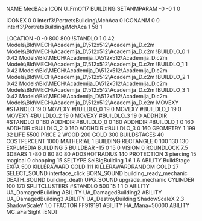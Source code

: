 NAME MecBAca
ICON U_FrnOf17
BUILDING
SETANMPARAM -0 -0 1 0

ICONEX 0 0 interf3\PortretsBuilding\MchAca 0
ICONANM 0 0 interf3\PortretsBuilding\MchAca 1 58 1

LOCATION -0 -0 800 800
!STANDLO      1 0.42 Models\Bld\MECH\Academija_D\512x512\Academija_D.c2m Models\Bld\MECH\Academija_D\512x512\Academija_D.c2m
!BUILDLO_0    1 0.42 Models\Bld\MECH\Academija_D\512x512\Academija_D.c2m Models\Bld\MECH\Academija_D\512x512\Academija_D.c2m
!BUILDLO_1    1 0.42 Models\Bld\MECH\Academija_D\512x512\Academija_D.c2m Models\Bld\MECH\Academija_D\512x512\Academija_D.c2m
!BUILDLO_2    1 0.42 Models\Bld\MECH\Academija_D\512x512\Academija_D.c2m Models\Bld\MECH\Academija_D\512x512\Academija_D.c2m
!BUILDLO_3    1 0.42 Models\Bld\MECH\Academija_D\512x512\Academija_D.c2m Models\Bld\MECH\Academija_D\512x512\Academija_D.c2m
MOVEXY #STANDLO   19 0
MOVEXY #BUILDLO_0 19 0
MOVEXY #BUILDLO_1 19 0
MOVEXY #BUILDLO_2 19 0
MOVEXY #BUILDLO_3 19 0
ADDHDIR #STANDLO 0 160
ADDHDIR #BUILDLO_0 0 160
ADDHDIR #BUILDLO_1 0 160
ADDHDIR #BUILDLO_2 0 160
ADDHDIR #BUILDLO_3 0 160
GEOMETRY 1 199 32
LIFE     5500
PRICE 2 WOOD 200 GOLD 300
BUILDSTAGES 40
COSTPERCENT 1000
MATHERIAL 1 BUILDING
RECTANGLE    0 100 130 130
EXPLMEDIA BUILDING 5
BUILDBAR -15 0 15 0
VISION 0
ROUNDLOCK 7.5
3DBARS 1 -80 0 80 80 80
ADDSHOTRADIUS 140
PROTECTION 3 piercing 15 magical 0 chopping 15
SELTYPE SelBigBuilding 1.6 1.6
ABILITY BuildStage
EXPA 500
KILLERAWARD             GOLD 111
KILLERAWARDRANDOM       GOLD 27
SELECT_SOUND interface_click
BORN_SOUND building_ready_mechanic
DEATH_SOUND building_death
UPG_SOUND upgrade_mechanic
CYLINDER 100 170
SPLITCLUSTERS #STANDLO 500 15 1 1 0
ABILITY UA_DamagedBuilding
ABILITY UA_DamagedBuilding2
ABILITY UA_DamagedBuilding3
ABILITY UA_DestroyBuilding
ShadowScaleX 2.3
ShadowScaleY 1.0
TFACTOR FF919191
ABILITY HA_Mana+50000
ABILITY MC_aFarSight
[END]
